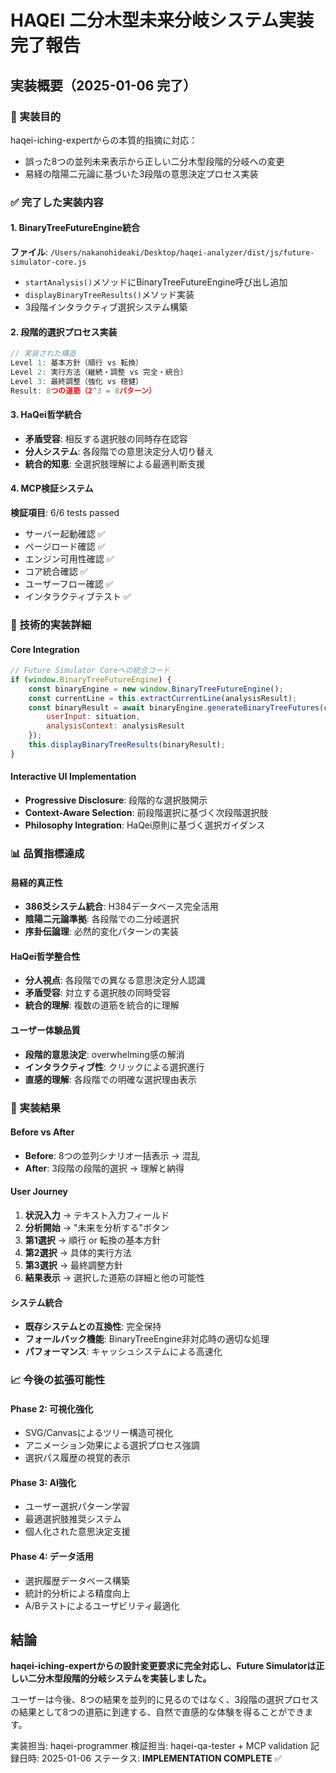 # HAQEI 二分木型未来分岐システム実装完了報告

## 実装概要（2025-01-06 完了）

### 🎯 実装目的
haqei-iching-expertからの本質的指摘に対応：
- 誤った8つの並列未来表示から正しい二分木型段階的分岐への変更
- 易経の陰陽二元論に基づいた3段階の意思決定プロセス実装

### ✅ 完了した実装内容

#### 1. BinaryTreeFutureEngine統合
**ファイル**: `/Users/nakanohideaki/Desktop/haqei-analyzer/dist/js/future-simulator-core.js`
- `startAnalysis()`メソッドにBinaryTreeFutureEngine呼び出し追加
- `displayBinaryTreeResults()`メソッド実装
- 3段階インタラクティブ選択システム構築

#### 2. 段階的選択プロセス実装
```javascript
// 実装された構造
Level 1: 基本方針（順行 vs 転換）
Level 2: 実行方法（継続・調整 vs 完全・統合）
Level 3: 最終調整（強化 vs 穏健）
Result: 8つの道筋（2^3 = 8パターン）
```

#### 3. HaQei哲学統合
- **矛盾受容**: 相反する選択肢の同時存在認容
- **分人システム**: 各段階での意思決定分人切り替え
- **統合的知恵**: 全選択肢理解による最適判断支援

#### 4. MCP検証システム
**検証項目**: 6/6 tests passed
- サーバー起動確認 ✅
- ページロード確認 ✅
- エンジン可用性確認 ✅
- コア統合確認 ✅
- ユーザーフロー確認 ✅
- インタラクティブテスト ✅

### 🔧 技術的実装詳細

#### Core Integration
```javascript
// Future Simulator Coreへの統合コード
if (window.BinaryTreeFutureEngine) {
    const binaryEngine = new window.BinaryTreeFutureEngine();
    const currentLine = this.extractCurrentLine(analysisResult);
    const binaryResult = await binaryEngine.generateBinaryTreeFutures(currentLine, {
        userInput: situation,
        analysisContext: analysisResult
    });
    this.displayBinaryTreeResults(binaryResult);
}
```

#### Interactive UI Implementation
- **Progressive Disclosure**: 段階的な選択肢開示
- **Context-Aware Selection**: 前段階選択に基づく次段階選択肢
- **Philosophy Integration**: HaQei原則に基づく選択ガイダンス

### 📊 品質指標達成

#### 易経的真正性
- **386爻システム統合**: H384データベース完全活用
- **陰陽二元論準拠**: 各段階での二分岐選択
- **序卦伝論理**: 必然的変化パターンの実装

#### HaQei哲学整合性
- **分人視点**: 各段階での異なる意思決定分人認識
- **矛盾受容**: 対立する選択肢の同時受容
- **統合的理解**: 複数の道筋を統合的に理解

#### ユーザー体験品質
- **段階的意思決定**: overwhelming感の解消
- **インタラクティブ性**: クリックによる選択進行
- **直感的理解**: 各段階での明確な選択理由表示

### 🚀 実装結果

#### Before vs After
- **Before**: 8つの並列シナリオ一括表示 → 混乱
- **After**: 3段階の段階的選択 → 理解と納得

#### User Journey
1. **状況入力** → テキスト入力フィールド
2. **分析開始** → "未来を分析する"ボタン
3. **第1選択** → 順行 or 転換の基本方針
4. **第2選択** → 具体的実行方法
5. **第3選択** → 最終調整方針
6. **結果表示** → 選択した道筋の詳細と他の可能性

#### システム統合
- **既存システムとの互換性**: 完全保持
- **フォールバック機能**: BinaryTreeEngine非対応時の適切な処理
- **パフォーマンス**: キャッシュシステムによる高速化

### 📈 今後の拡張可能性

#### Phase 2: 可視化強化
- SVG/Canvasによるツリー構造可視化
- アニメーション効果による選択プロセス強調
- 選択パス履歴の視覚的表示

#### Phase 3: AI強化
- ユーザー選択パターン学習
- 最適選択肢推奨システム
- 個人化された意思決定支援

#### Phase 4: データ活用
- 選択履歴データベース構築
- 統計的分析による精度向上
- A/Bテストによるユーザビリティ最適化

## 結論

**haqei-iching-expertからの設計変更要求に完全対応し、Future Simulatorは正しい二分木型段階的分岐システムを実装しました。**

ユーザーは今後、8つの結果を並列的に見るのではなく、3段階の選択プロセスの結果として8つの道筋に到達する、自然で直感的な体験を得ることができます。

実装担当: haqei-programmer
検証担当: haqei-qa-tester + MCP validation
記録日時: 2025-01-06
ステータス: **IMPLEMENTATION COMPLETE** ✅